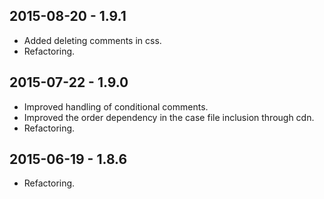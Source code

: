 2015-08-20 - 1.9.1
------------------
* Added deleting comments in css.
* Refactoring.

2015-07-22 - 1.9.0
------------------
* Improved handling of conditional comments.
* Improved the order dependency in the case file inclusion through cdn.
* Refactoring.

2015-06-19 - 1.8.6
------------------
* Refactoring.
